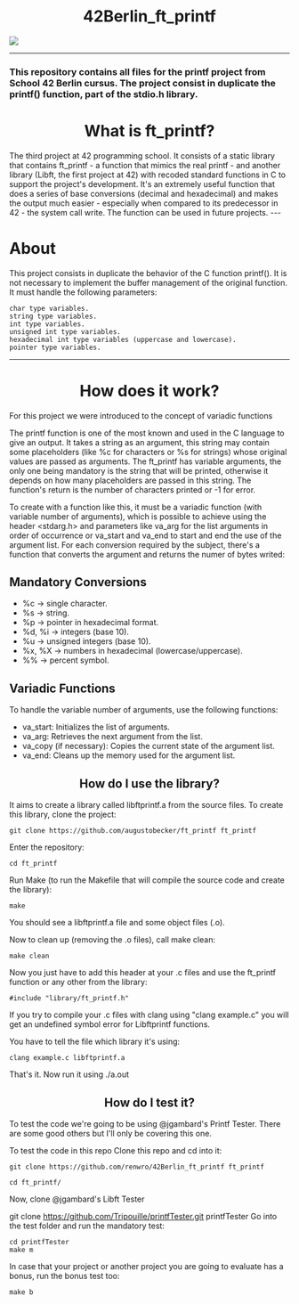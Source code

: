<h1 align="center"> 42Berlin_ft_printf </h1>
<img align="center" src="https://github.com/user-attachments/assets/bd8517a8-67b1-4847-9ffb-b946354b776c">

----
<h3>This repository contains all files for the printf project from School 42 Berlin cursus. The project consist in duplicate the printf() function, part of the stdio.h library.</h3>

<h1 align="center">What is ft_printf?</h1>
The third project at 42 programming school. It consists of a static library that contains ft_printf - a function that mimics the real printf - and another library (Libft, the first project at 42) with recoded standard functions in C to support the project's development. It's an extremely useful function that does a series of base conversions (decimal and hexadecimal) and makes the output much easier - especially when compared to its predecessor in 42 - the system call write. The function can be used in future projects.
---
<h1>About</h1>
This project consists in duplicate the behavior of the C function printf(). It is not necessary to implement the buffer management of the original function. It must handle the following parameters:

	char type variables.
	string type variables.
	int type variables.
	unsigned int type variables.
	hexadecimal int type variables (uppercase and lowercase).
	pointer type variables.
---
<h1 align="center">How does it work?</h1>
For this project we were introduced to the concept of variadic functions 

The printf function is one of the most known and used in the C language to give an output. It takes a string as an argument, this string may contain some placeholders (like %c for characters or %s for strings) whose original values are passed as arguments. The ft_printf has variable arguments, the only one being mandatory is the string that will be printed, otherwise it depends on how many placeholders are passed in this string. The function's return is the number of characters printed or -1 for error.

To create with a function like this, it must be a variadic function (with variable number of arguments), which is possible to achieve using the header <stdarg.h> and parameters like va_arg for the list arguments in order of occurrence or va_start and va_end to start and end the use of the argument list. For each conversion required by the subject, there's a function that converts the argument and returns the numer of bytes writed:

<h2>Mandatory Conversions</h2>
<ul>
<li>%c → single character.</li>
<li>%s → string.</li>
<li>%p → pointer in hexadecimal format.</li>
<li>%d, %i → integers (base 10).</li>
<li>%u → unsigned integers (base 10).</li>
<li>%x, %X → numbers in hexadecimal (lowercase/uppercase).</li>
<li>%% → percent symbol.</li>
</ul>

<h2>Variadic Functions</h2>

To handle the variable number of arguments, use the following functions:
<ul>
<li>va_start: Initializes the list of arguments.</li>
<li>va_arg: Retrieves the next argument from the list.</li>
<li>va_copy (if necessary): Copies the current state of the argument list.</li>
<li>va_end: Cleans up the memory used for the argument list.</li>
</ul>


<h2 align="center">How do I use the library?</h2>
It aims to create a library called libftprintf.a from the source files.
To create this library, clone the project:

	git clone https://github.com/augustobecker/ft_printf ft_printf
 
Enter the repository:

	cd ft_printf
 
Run Make (to run the Makefile that will compile the source code and create the library):

	make
 
You should see a libftprintf.a file and some object files (.o).

Now to clean up (removing the .o files), call make clean:

	make clean
 
Now you just have to add this header at your .c files and use the ft_printf function or any other from the library:

	#include "library/ft_printf.h"
 
If you try to compile your .c files with clang using "clang example.c" you will get an undefined symbol error for Libftprintf functions.

You have to tell the file which library it's using:

	clang example.c libftprintf.a
 
That's it. Now run it using ./a.out

<h2 align="center">How do I test it?</h2>
To test the code we're going to be using @jgambard's Printf Tester. There are some good others but I'll only be covering this one.

To test the code in this repo Clone this repo and cd into it:

	git clone https://github.com/renwro/42Berlin_ft_printf ft_printf
  
	cd ft_printf/
 
Now, clone @jgambard's Libft Tester

git clone https://github.com/Tripouille/printfTester.git printfTester
Go into the test folder and run the mandatory test:

	cd printfTester
	make m
 
In case that your project or another project you are going to evaluate has a bonus, run the bonus test too:

	make b
